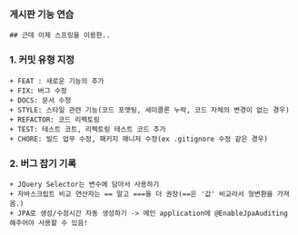 ### 게시판 기능 연습
    ## 근데 이제 스프링을 이용한..


### 1. 커밋 유형 지정
    + FEAT : 새로운 기능의 추가
    + FIX: 버그 수정
    + DOCS: 문서 수정
    + STYLE: 스타일 관련 기능(코드 포맷팅, 세미콜론 누락, 코드 자체의 변경이 없는 경우)
    + REFACTOR: 코드 리펙토링
    + TEST: 테스트 코트, 리펙토링 테스트 코드 추가
    + CHORE: 빌드 업무 수정, 패키지 매니저 수정(ex .gitignore 수정 같은 경우)

### 2. 버그 잡기 기록
    + JQuery Selector는 변수에 담아서 사용하기
    + 자바스크립트 비교 연산자는 == 말고 ===을 더 권장(==은 '값' 비교라서 형변환을 가져옴.)
    + JPA로 생성/수정시간 자동 생성하기 -> 메인 application에 @EnableJpaAuditing 해주어야 사용할 수 있음!
